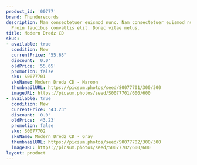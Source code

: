 ```yaml
---
product_id: '00777'
brand: Thunderecords
description: Nam consectetuer euismod nunc. Nam consectetuer euismod nunc. Donec fermentum.
  Proin faucibus convallis elit. Donec vitae metus.
title: Modern Dredz CD
skus:
- available: true
  condition: New
  currentPrice: '55.65'
  discount: '0.0'
  oldPrice: '55.65'
  promotion: false
  sku: S0077701
  skuName: Modern Dredz CD - Maroon
  thumbnailURL: https://picsum.photos/seed/S0077701/300/300
  imageURL: https://picsum.photos/seed/S0077701/600/600
- available: true
  condition: New
  currentPrice: '43.23'
  discount: '0.0'
  oldPrice: '43.23'
  promotion: false
  sku: S0077702
  skuName: Modern Dredz CD - Gray
  thumbnailURL: https://picsum.photos/seed/S0077702/300/300
  imageURL: https://picsum.photos/seed/S0077702/600/600
layout: product
---
```

